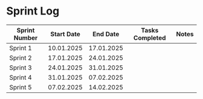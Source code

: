 # Sprint Log

| Sprint Number | Start Date   | End Date     | Tasks Completed | Notes |
|---------------|--------------|--------------|-----------------|-------|
| Sprint 1| 10.01.2025|17.01.2025|||
| Sprint 2|17.01.2025|24.01.2025|||
| Sprint 3|24.01.2025|31.01.2025||
| Sprint 4|31.01.2025|07.02.2025|||
| Sprint 5|07.02.2025|14.02.2025||